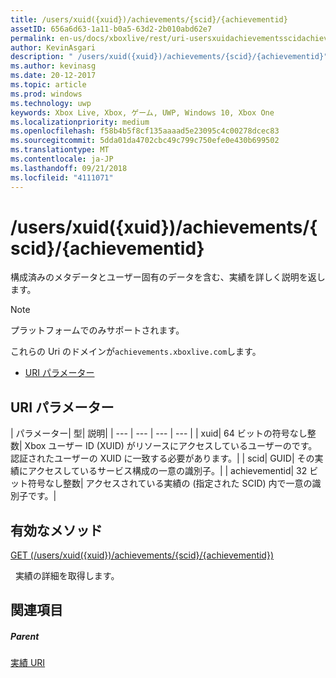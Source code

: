 ```yaml
---
title: /users/xuid({xuid})/achievements/{scid}/{achievementid}
assetID: 656a6d63-1a11-b0a5-63d2-2b010abd62e7
permalink: en-us/docs/xboxlive/rest/uri-usersxuidachievementsscidachievementid.html
author: KevinAsgari
description: " /users/xuid({xuid})/achievements/{scid}/{achievementid}"
ms.author: kevinasg
ms.date: 20-12-2017
ms.topic: article
ms.prod: windows
ms.technology: uwp
keywords: Xbox Live, Xbox, ゲーム, UWP, Windows 10, Xbox One
ms.localizationpriority: medium
ms.openlocfilehash: f58b4b5f8cf135aaaad5e23095c4c00278dcec83
ms.sourcegitcommit: 5dda01da4702cbc49c799c750efe0e430b699502
ms.translationtype: MT
ms.contentlocale: ja-JP
ms.lasthandoff: 09/21/2018
ms.locfileid: "4111071"
---
```

# <a name="usersxuidxuidachievementsscidachievementid"></a>/users/xuid({xuid})/achievements/{scid}/{achievementid}
構成済みのメタデータとユーザー固有のデータを含む、実績を詳しく説明を返します。 

> [!NOTE] 
> プラットフォームでのみサポートされます。 

 
これらの Uri のドメインが`achievements.xboxlive.com`します。
 
  * [URI パラメーター](#ID4E2)
 
<a id="ID4E2"></a>

 
## <a name="uri-parameters"></a>URI パラメーター
 
| パラメーター| 型| 説明| 
| --- | --- | --- | --- | 
| xuid| 64 ビットの符号なし整数| Xbox ユーザー ID (XUID) がリソースにアクセスしているユーザーのです。 認証されたユーザーの XUID に一致する必要があります。| 
| scid| GUID| その実績にアクセスしているサービス構成の一意の識別子。| 
| achievementid| 32 ビット符号なし整数| アクセスされている実績の (指定された SCID) 内で一意の識別子です。| 
  
<a id="ID4EMC"></a>

 
## <a name="valid-methods"></a>有効なメソッド

[GET (/users/xuid({xuid})/achievements/{scid}/{achievementid})](uri-usersxuidachievementsscidachievementidget.md)

&nbsp;&nbsp;実績の詳細を取得します。
 
<a id="ID4EWC"></a>

 
## <a name="see-also"></a>関連項目
 
<a id="ID4EYC"></a>

 
##### <a name="parent"></a>Parent 

[実績 URI](atoc-reference-achievementsv2.md)

   